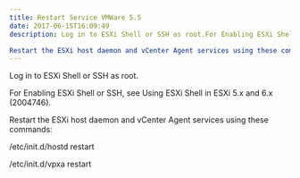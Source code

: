 ```yaml
---
title: Restart Service VMWare 5.5
date: 2017-06-15T16:09:49
description: Log in to ESXi Shell or SSH as root.For Enabling ESXi Shell or SSH, see Using ESXi Shell in ESXi 5.x and 6.x (2004746).

Restart the ESXi host daemon and vCenter Agent services using these commands:
---
```


Log in to ESXi Shell or SSH as root.

For Enabling ESXi Shell or SSH, see Using ESXi Shell in ESXi 5.x and 6.x (2004746).

Restart the ESXi host daemon and vCenter Agent services using these commands:

/etc/init.d/hostd restart

/etc/init.d/vpxa restart
